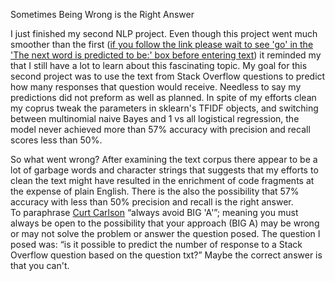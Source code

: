 Sometimes Being Wrong is the Right Answer

I just finished my second NLP project.  Even though this project went much smoother than the first 
([if you follow the link please wait to see 'go' in the 'The next word is predicted to be:' box before entering text](https://brewersey.shinyapps.io/TextPredictionApp/)) it reminded my that I still have a 
lot to learn about this fascinating topic.  My goal for this second project was to use the text from Stack Overflow 
questions to predict how many responses that question would receive.  Needless to say my predictions did not preform as 
well as planned.  In spite of my efforts clean my coprus tweak the parameters in sklearn's TFIDF objects, and switching 
between multinomial naive Bayes and 1 vs all logistical regression, the model never achieved more than 57% accuracy with 
precision and recall scores less than 50%.

So what went wrong? After examining the text corpus there appear to be a lot of garbage words and character strings that 
suggests that my efforts to clean the text might have resulted in the enrichment of code fragments at the expense of plain 
English.  There is the also the possibility that 57% accuracy with less than 50% precision and recall is the right answer.  
To paraphrase [Curt Carlson](https://en.wikipedia.org/wiki/Curtis_Carlson) “always avoid BIG 'A'”; meaning you must always be open to the possibility that your approach 
(BIG A) may be wrong or may not solve the problem or answer the question posed.  The question I posed was: “is it possible 
to predict the number of response to a Stack Overflow question based on the question txt?”  Maybe the correct answer is 
that you can't.

